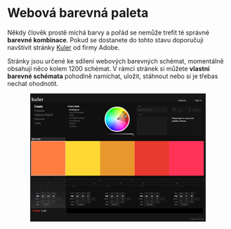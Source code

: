<!--
title : Webová barevná paleta
author : Roman Ožana <ozana@omdesign.cz>
date : 24.11.2006 15:30:42
tags : webdesign
-->

# Webová barevná paleta

Někdy člověk prostě míchá barvy a pořád se nemůže trefit té správné **barevné kombinace**. Pokud se dostanete do tohto stavu doporučuji navštívit stránky [Kuler][1] od firmy Adobe.

Stránky jsou určené ke sdílení webových barevných schémat, momentálně obsahují něco kolem 1200 schémat. V rámci stránek si můžete **vlastní barevné schémata** pohodlně namíchat, uložit, stáhnout nebo si je třebas nechat ohodnotit.

<p style="text-align: center;">
  <a title="Adobe Kuler - Míchání barev v podání Adobe" href="http://kuler.adobe.com/"><img class="aligncenter" title="Kuler - Míchání barev od firmy Adobe" src="kuler.jpg" alt="Kuler - Míchání barev od firmy Adobe" width="400" height="291" /></a>
</p>

 [1]: http://kuler.adobe.com/ "Barevné palety snadno a rychle"